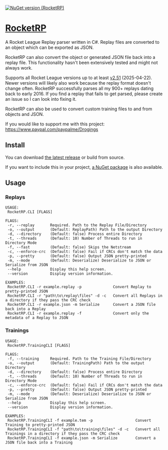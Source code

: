 [![NuGet version (RocketRP)](https://img.shields.io/nuget/v/RocketRP.svg?style=flat-square)](https://www.nuget.org/packages/RocketRP/)
# [RocketRP](https://github.com/Drogebot/RocketRP)
A Rocket League Replay parser written in C#. Replay files are converted to an object which can be exported as JSON.

RocketRP can also convert the object or generated JSON file back into a replay file. This functionality hasn't been extensively tested and might not always work.

Supports all Rocket League versions up to at least [v2.51](https://www.rocketleague.com/en/news/patch-notes-v2-51) (2025-04-22). Newer versions will likely also work because the replay format doesn't change often.
RocketRP successfully parses all my 900+ replays dating back to early 2016. If you find a replay that fails to get parsed, please create an issue so I can look into fixing it.

RocketRP can also be used to convert custom training files to and from objects and JSON.

If you would like to support me with this project: https://www.paypal.com/paypalme/Drogings

## Install
You can download [the latest release](https://github.com/Drogebot/RocketRP/releases/latest) or build from source.

If you want to include this in your project, [a NuGet package](https://www.nuget.org/packages/RocketRP) is also available.

## Usage
### Replays
```
USAGE:
 RocketRP.CLI [FLAGS]

FLAGS:
 -r, --replay       Required. Path to the Replay File/Directory
 -o, --output       (Default: ReplayPath) Path to the output Directory
 -d, --directory    (Default: false) Process entire Directory
 -t, --threads      (Default: 10) Number of Threads to run in Directory Mode
 -f, --fast         (Default: false) Skips the Netstream
 -c, --enforce-crc  (Default: false) Fail if CRCs don't match the data
 -p, --pretty       (Default: false) Output JSON pretty-printed
 -m, --mode         (Default: Deserialize) Deserialize to JSON or Serialize from JSON
 --help             Display this help screen.
 --version          Display version information.

EXAMPLES:
 RocketRP.CLI -r example.replay -p              Convert Replay to pretty-printed JSON
 RocketRP.CLI -r "path\to\replay\files" -d -c   Convert all Replays in a directory if they pass the CRC check
 RocketRP.CLI -r example.json -m Serialize      Convert a JSON file back into a Replay
 RocketRP.CLI -r example.replay -f              Convert only the metadata of a Replay to JSON
```
### Trainings
```
USAGE:
 RocketRP.TrainingCLI [FLAGS]

FLAGS:
 -f, --training     Required. Path to the Training File/Directory
 -o, --output       (Default: TrainingPath) Path to the output Directory
 -d, --directory    (Default: false) Process entire Directory
 -t, --threads      (Default: 10) Number of Threads to run in Directory Mode
 -c, --enforce-crc  (Default: false) Fail if CRCs don't match the data
 -p, --pretty       (Default: false) Output JSON pretty-printed
 -m, --mode         (Default: Deserialize) Deserialize to JSON or Serialize from JSON
 --help             Display this help screen.
 --version          Display version information.

EXAMPLES:
 RocketRP.TrainingCLI -f example.tem -p                   Convert Training to pretty-printed JSON
 RocketRP.TrainingCLI -f "path\to\training\files" -d -c   Convert all Trainings in a directory if they pass the CRC check
 RocketRP.TrainingCLI -f example.json -m Serialize        Convert a JSON file back into a Training
```
